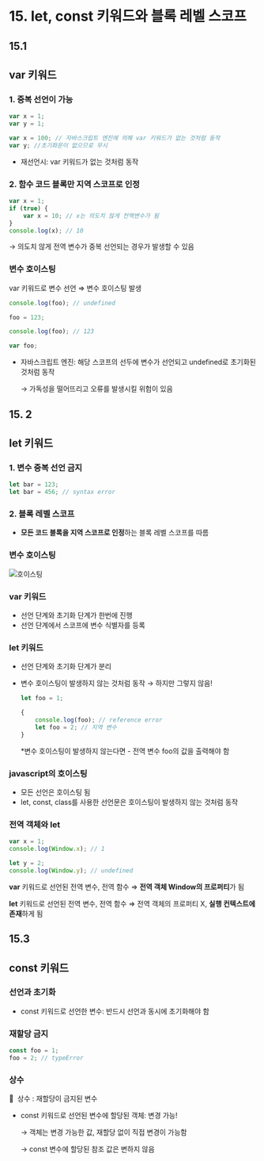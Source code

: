 # 15. let, const 키워드와 블록 레벨 스코프

## 15.1

## var 키워드

### **1. 중복 선언이 가능**

```jsx
var x = 1;
var y = 1;

var x = 100; // 자바스크립트 엔진에 의해 var 키워드가 없는 것처럼 동작
var y; //초기화문이 없으므로 무시
```

- 재선언시:  var 키워드가 없는 것처럼 동작

### 2. **함수 코드 블록만 지역 스코프로 인정**

```jsx
var x = 1;
if (true) {
	var x = 10; // x는 의도치 않게 전역변수가 됨
}
console.log(x); // 10
```

→ 의도치 않게 전역 변수가 중복 선언되는 경우가 발생할 수 있음

### 변수 호이스팅

var 키워드로 변수 선언 ⇒ 변수 호이스팅 발생

```jsx
console.log(foo); // undefined

foo = 123;

console.log(foo); // 123

var foo;
```

- 자바스크립트 엔진: 해당 스코프의 선두에 변수가 선언되고 undefined로 초기화된 것처럼 동작
    
    → 가독성을 떨어뜨리고 오류를 발생시킬 위험이 있음
    

## 15. 2

## let 키워드

### 1. 변수 중복 선언 금지

```jsx
let bar = 123;
let bar = 456; // syntax error
```

### 2. 블록 레벨 스코프

- **모든 코드 블록을 지역 스코프로 인정**하는 블록 레벨 스코프를 따름

### 변수 호이스팅
![호이스팅](https://user-images.githubusercontent.com/70098708/180654995-ccd65a5b-10f3-4190-bce2-2a4f3a61e025.png)


### var 키워드

- 선언 단계와 초기화 단계가 한번에 진행
- 선언 단계에서 스코프에 변수 식별자를 등록

### let 키워드

- 선언 단계와 초기화 단계가 분리
- 변수 호이스팅이 발생하지 않는 것처럼 동작 → 하지만 그렇지 않음!
    
    ```jsx
    let foo = 1;
    
    {
    	console.log(foo); // reference error
    	let foo = 2; // 지역 변수
    }
    ```
    
    *변수 호이스팅이 발생하지 않는다면 - 전역 변수 foo의 값을 출력해야 함
    

### javascript의 호이스팅

- 모든 선언은 호이스팅 됨
- let, const, class를 사용한 선언문은 호이스팅이 발생하지 않는 것처럼 동작

### 전역 객체와 let

```jsx
var x = 1;
console.log(Window.x); // 1

let y = 2;
console.log(Window.y); // undefined
```

**var** 키워드로 선언된 전역 변수, 전역 함수 ⇒ **전역 객체 Window의 프로퍼티**가 됨

**let** 키워드로 선언된 전역 변수, 전역 함수 ⇒ 전역 객체의 프로퍼티 X, **실행 컨텍스트에 존재**하게 됨

## 15.3

## const 키워드

### 선언과 초기화

- const 키워드로 선언한 변수: 반드시 선언과 동시에 초기화해야 함

### 재할당 금지

```jsx
const foo = 1;
foo = 2; // typeError
```

### 상수

📌  상수 : 재할당이 금지된 변수

- const 키워드로 선언된 변수에 할당된 객체: 변경 가능!
    
    → 객체는 변경 가능한 값, 재할당 없이 직접 변경이 가능함
    
    → const 변수에 할당된 참조 값은 변하지 않음
